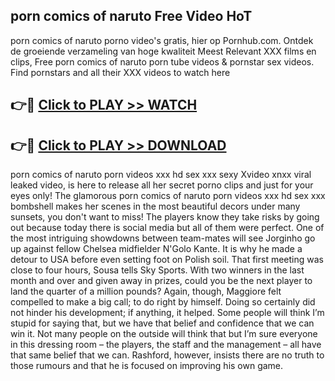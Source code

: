 ## porn comics of naruto Free Video HoT 

porn comics of naruto porno video's gratis, hier op Pornhub.com. Ontdek de groeiende verzameling van hoge kwaliteit Meest Relevant XXX films en clips,
Free porn comics of naruto porn tube videos & pornstar sex videos. Find pornstars and all their XXX videos to watch here


## 👉🔴 [Click to PLAY >> WATCH](http://us.freeplayer.one?title=porn_comics_of_naruto&ref=16D)

## 👉🔴 [Click to PLAY >> DOWNLOAD](http://us.freeplayer.one?title=porn_comics_of_naruto&ref=16D)


porn comics of naruto porn videos xxx hd sex xxx sexy Xvideo xnxx viral leaked video, is here to release all her secret porno clips and just for your eyes only! The glamorous porn comics of naruto porn videos xxx hd sex xxx bombshell makes her scenes in the most beautiful decors under many sunsets, you don't want to miss! The players know they take risks by going out because today there is social media but all of them were perfect. One of the most intriguing showdowns between team-mates will see Jorginho go up against fellow Chelsea midfielder N'Golo Kante. It is why he made a detour to USA before even setting foot on Polish soil. That first meeting was close to four hours, Sousa tells Sky Sports. With two winners in the last month and over and given away in prizes, could you be the next player to land the quarter of a million pounds? Again, though, Maggiore felt compelled to make a big call; to do right by himself. Doing so certainly did not hinder his development; if anything, it helped. Some people will think I’m stupid for saying that, but we have that belief and confidence that we can win it. Not many people on the outside will think that but I’m sure everyone in this dressing room – the players, the staff and the management – all have that same belief that we can. Rashford, however, insists there are no truth to those rumours and that he is focused on improving his own game.